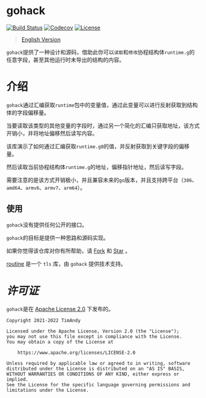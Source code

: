# gohack

[![Build Status](https://github.com/timandy/gohack/actions/workflows/build.yml/badge.svg)](https://github.com/timandy/gohack/actions)
[![Codecov](https://codecov.io/gh/timandy/gohack/branch/main/graph/badge.svg)](https://app.codecov.io/gh/timandy/gohack)
[![License](https://img.shields.io/github/license/timandy/gohack.svg)](https://github.com/timandy/gohack/blob/main/LICENSE)

> [English Version](README.md)

`gohack`提供了一种设计和源码，借助此你可以`读取`和`修改`协程结构体`runtime.g`的任意字段，甚至其他运行时未导出的结构的内容。

# 介绍

`gohack`通过汇编获取`runtime`包中的变量值，通过此变量可以进行反射获取到结构体的字段偏移量。

当要读取该类型的其他变量的字段时，通过另一个简化的汇编只获取地址，该方式开销小，并将地址偏移然后读写内容。

该库演示了如何通过汇编获取`runtime.g0`的值，并反射获取到关键字段的偏移量。

然后读取当前协程结构体`runtime.g`的地址，偏移指针地址，然后读写字段。

需要注意的是该方式开销极小，并且兼容未来的`go`版本，并且支持跨平台（`386`、`amd64`、`armv6`、`armv7`、`arm64`）。

## 使用

`gohack`没有提供任何公开的接口。

`gohack`的目标是提供一种思路和源码实现。

如果你觉得该仓库对你有所帮助，请 [Fork](https://github.com/timandy/gohack/fork) 和 [Star](https://github.com/timandy/gohack) 。

[routine](https://github.com/timandy/routine) 是一个 `tls` 库，由 `gohack` 提供技术支持。

# *许可证*

`gohack`是在 [Apache License 2.0](LICENSE) 下发布的。

```
Copyright 2021-2022 TimAndy

Licensed under the Apache License, Version 2.0 (the "License");
you may not use this file except in compliance with the License.
You may obtain a copy of the License at

    https://www.apache.org/licenses/LICENSE-2.0

Unless required by applicable law or agreed to in writing, software
distributed under the License is distributed on an "AS IS" BASIS,
WITHOUT WARRANTIES OR CONDITIONS OF ANY KIND, either express or implied.
See the License for the specific language governing permissions and
limitations under the License.
```
